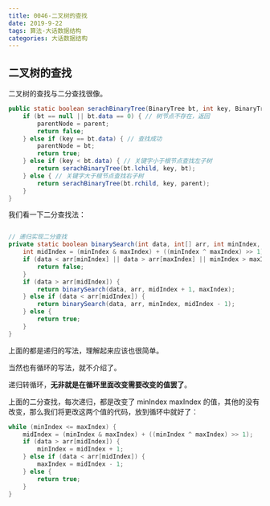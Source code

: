 ```yaml
---
title: 0046-二叉树的查找
date: 2019-9-22
tags: 算法-大话数据结构
categories: 大话数据结构
---
```




## 二叉树的查找

二叉树的查找与二分查找很像。

```java
public static boolean serachBinaryTree(BinaryTree bt, int key, BinaryTree parent) {
    if (bt == null || bt.data == 0) { // 树节点不存在，返回
        parentNode = parent;
        return false;
    } else if (key == bt.data) { // 查找成功
        parentNode = bt;
        return true;
    } else if (key < bt.data) { // 关键字小于根节点查找左子树
        return serachBinaryTree(bt.lchild, key, bt);
    } else { // 关键字大于根节点查找右子树
        return serachBinaryTree(bt.rchild, key, parent);
    }
}
```

我们看一下二分查找法：

```java

// 递归实现二分查找
private static boolean binarySearch(int data, int[] arr, int minIndex, int maxIndex) {
    int midIndex = (minIndex & maxIndex) + ((minIndex ^ maxIndex) >> 1);
    if (data < arr[minIndex] || data > arr[maxIndex] || minIndex > maxIndex) {
        return false;
    }
    if (data > arr[midIndex]) {
        return binarySearch(data, arr, midIndex + 1, maxIndex);
    } else if (data < arr[midIndex]) {
        return binarySearch(data, arr, minIndex, midIndex - 1);
    } else {
        return true;
    }
}

```

上面的都是递归的写法，理解起来应该也很简单。

当然也有循环的写法，就不介绍了。

递归转循环，**无非就是在循环里面改变需要改变的值罢了**。

上面的二分查找，每次递归，都是改变了  minIndex maxIndex 的值，其他的没有改变，那么我们将更改这两个值的代码，放到循环中就好了：

```java
while (minIndex <= maxIndex) {
    midIndex = (minIndex & maxIndex) + ((minIndex ^ maxIndex) >> 1);
    if (data > arr[midIndex]) {
        minIndex = midIndex + 1;
    } else if (data < arr[midIndex]) {
        maxIndex = midIndex - 1;
    } else {
        return true;
    }
}
```

